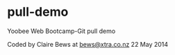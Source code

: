 pull-demo
=========

Yoobee Web Bootcamp-Git pull demo

Coded by Claire Bews at bews@xtra.co.nz
22 May 2014
